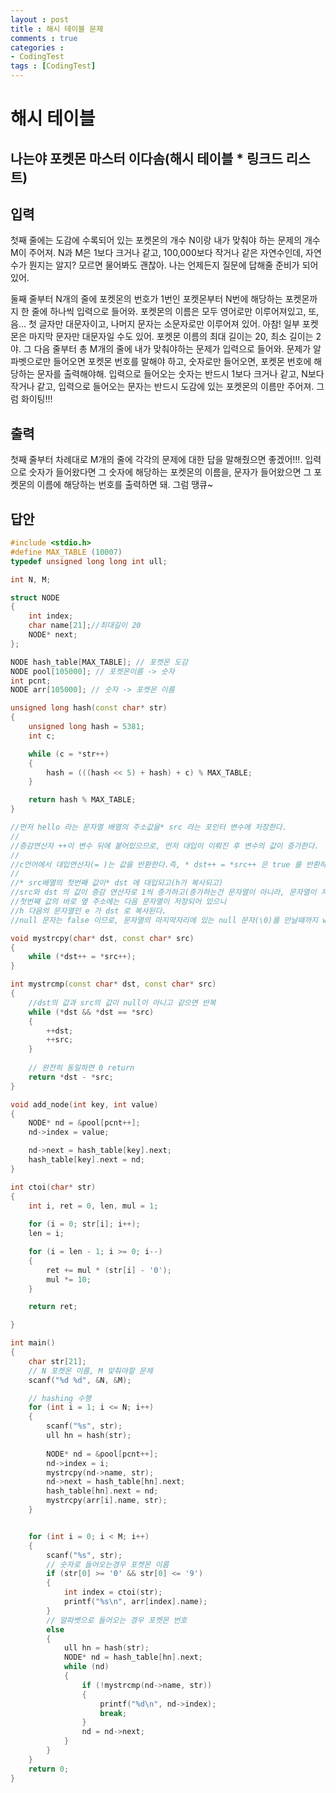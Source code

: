 ```yaml
---
layout : post
title : 해시 테이블 문제
comments : true
categories : 
- CodingTest
tags : [CodingTest]
---
```


# 해시 테이블
## 나는야 포켓몬 마스터 이다솜(해시 테이블 * 링크드 리스트)

## 입력
첫째 줄에는 도감에 수록되어 있는 포켓몬의 개수 N이랑 내가 맞춰야 하는 문제의 개수 M이 주어져. N과 M은 1보다 크거나 같고, 100,000보다 작거나 같은 자연수인데, 자연수가 뭔지는 알지? 모르면 물어봐도 괜찮아. 나는 언제든지 질문에 답해줄 준비가 되어있어.

둘째 줄부터 N개의 줄에 포켓몬의 번호가 1번인 포켓몬부터 N번에 해당하는 포켓몬까지 한 줄에 하나씩 입력으로 들어와. 포켓몬의 이름은 모두 영어로만 이루어져있고, 또, 음... 첫 글자만 대문자이고, 나머지 문자는 소문자로만 이루어져 있어. 아참! 일부 포켓몬은 마지막 문자만 대문자일 수도 있어. 포켓몬 이름의 최대 길이는 20, 최소 길이는 2야. 그 다음 줄부터 총 M개의 줄에 내가 맞춰야하는 문제가 입력으로 들어와. 문제가 알파벳으로만 들어오면 포켓몬 번호를 말해야 하고, 숫자로만 들어오면, 포켓몬 번호에 해당하는 문자를 출력해야해. 입력으로 들어오는 숫자는 반드시 1보다 크거나 같고, N보다 작거나 같고, 입력으로 들어오는 문자는 반드시 도감에 있는 포켓몬의 이름만 주어져. 그럼 화이팅!!!

## 출력
첫째 줄부터 차례대로 M개의 줄에 각각의 문제에 대한 답을 말해줬으면 좋겠어!!!. 입력으로 숫자가 들어왔다면 그 숫자에 해당하는 포켓몬의 이름을, 문자가 들어왔으면 그 포켓몬의 이름에 해당하는 번호를 출력하면 돼. 그럼 땡큐~


## 답안

```cpp
#include <stdio.h>
#define MAX_TABLE (10007)
typedef unsigned long long int ull;

int N, M;

struct NODE
{
    int index;
    char name[21];//최대길이 20
    NODE* next;
};

NODE hash_table[MAX_TABLE]; // 포켓몬 도감
NODE pool[105000]; // 포켓몬이름 -> 숫자
int pcnt;
NODE arr[105000]; // 숫자 -> 포켓몬 이름   

unsigned long hash(const char* str)
{
    unsigned long hash = 5381;
    int c;

    while (c = *str++)
    {
        hash = (((hash << 5) + hash) + c) % MAX_TABLE;
    }

    return hash % MAX_TABLE;
}

//먼저 hello 라는 문자열 배열의 주소값을* src 라는 포인터 변수에 저장한다.
//
//증감연산자 ++이 변수 뒤에 붙어있으므로, 먼저 대입이 이뤄진 후 변수의 값이 증가한다.
//
//c언어에서 대입연산자(= )는 값을 반환한다.즉, * dst++ = *src++ 은 true 를 반환하므로, while 내부에 있으면 while 문이 계속 돌아간다.
//
//* src배열의 첫번째 값이* dst 에 대입되고(h가 복사되고)
//src와 dst 의 값이 증감 연산자로 1씩 증가하고(증가하는건 문자열이 아니라, 문자열이 저장된 주소값이 증가한다)
//첫번째 값의 바로 옆 주소에는 다음 문자열이 저장되어 있으니
//h 다음의 문자열인 e 가 dst 로 복사된다.
//null 문자는 false 이므로, 문자열의 마지막자리에 있는 null 문자(\0)를 만날때까지 while 문이 반복된다.

void mystrcpy(char* dst, const char* src)
{
    while (*dst++ = *src++);
}

int mystrcmp(const char* dst, const char* src)
{
    //dst의 값과 src의 값이 null이 아니고 같으면 반복
    while (*dst && *dst == *src)
    {
        ++dst;
        ++src;
    }
       
    // 완전히 동일하면 0 return
    return *dst - *src;
}

void add_node(int key, int value)
{
    NODE* nd = &pool[pcnt++];
    nd->index = value;

    nd->next = hash_table[key].next;
    hash_table[key].next = nd;
}

int ctoi(char* str)
{
    int i, ret = 0, len, mul = 1;
    
    for (i = 0; str[i]; i++);
    len = i;

    for (i = len - 1; i >= 0; i--)
    {
        ret += mul * (str[i] - '0');
        mul *= 10;
    }

    return ret;

}

int main()
{
    char str[21];
    // N 포켓몬 이름, M 맞춰야할 문제
    scanf("%d %d", &N, &M);

    // hashing 수행
    for (int i = 1; i <= N; i++)
    {
        scanf("%s", str);
        ull hn = hash(str);
        
        NODE* nd = &pool[pcnt++];
        nd->index = i;
        mystrcpy(nd->name, str);
        nd->next = hash_table[hn].next;
        hash_table[hn].next = nd;
        mystrcpy(arr[i].name, str);
    }


    for (int i = 0; i < M; i++)
    {
        scanf("%s", str);
        // 숫자로 들어오는경우 포켓몬 이름
        if (str[0] >= '0' && str[0] <= '9')
        {
            int index = ctoi(str);
            printf("%s\n", arr[index].name);
        }
        // 알파벳으로 들어오는 경우 포켓몬 번호
        else
        {
            ull hn = hash(str);
            NODE* nd = hash_table[hn].next;
            while (nd)
            {
                if (!mystrcmp(nd->name, str))
                {
                    printf("%d\n", nd->index);
                    break;
                }
                nd = nd->next;
            }
        }
    }
    return 0;
}   

```